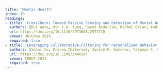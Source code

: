 ```yaml
---
title: 'Mental Health'
index: 10
readings:
- title: 'CrossCheck: Toward Passive Sensing and Detection of Mental Health Changes in People with Schizophrenia'
  authors: [Rui Wang, Min S.H. Aung, Saeed Abdullah, Rachel Brian, Andrew T. Cambpell, Tanzeem Choudhury, Marta Hauser, John Kane, Michael Merrill, Emily A. Scherer, Vincent W.S. Tseng, Dror Ben-Zeev]
  url: https://doi.org/10.1145/2971648.2971740
  venue: UbiComp 2016
  required: true
- title: 'Leveraging Collaborative-Filtering for Personalized Behavior Modeling: A Case Study of Depression Detection among College Students'
  authors: [Xuhai Xu, Prerna Chikersal, Janine M. Dutcher, Yasaman S. Sefidgar, Woosuk Seo, Michael J. Tumminia, Daniella K. Villalba, Sheldon Cohen, Kasey G. Creswell, J. David Cresswell, Afsaneh Doryab, Paula S. Nurius, Eve Riskin, Anind K. Dey, Jennifer Mankoff]
  url: https://doi.org/10.1145/3448107
  venue: IMWUT 2021
  required: true
---
```

